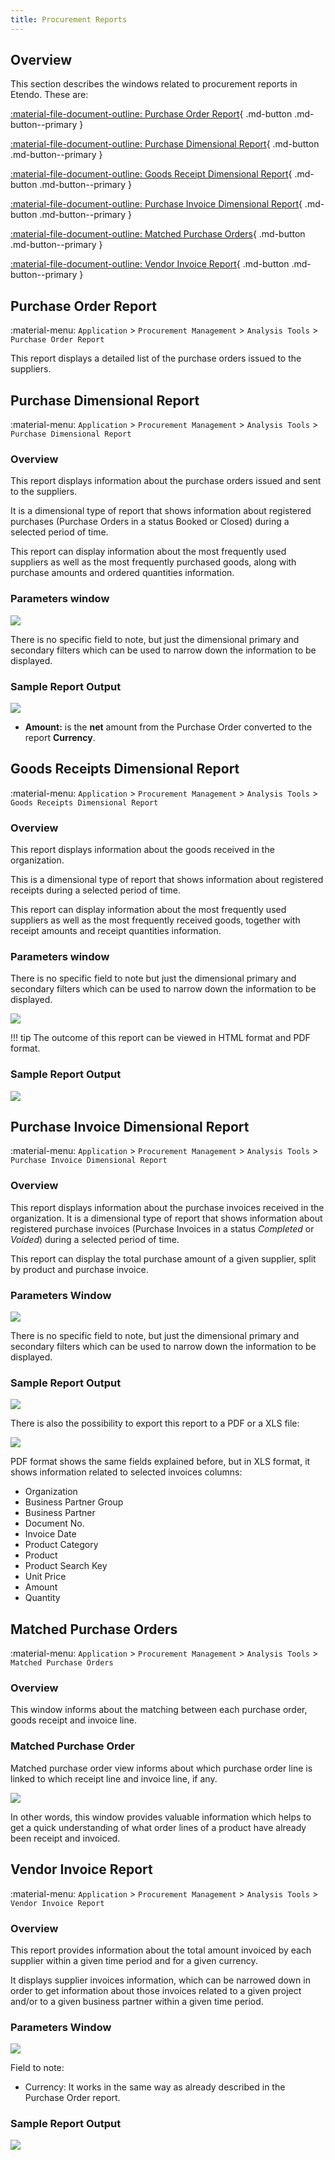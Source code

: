 ```yaml
---
title: Procurement Reports 
---
```

## Overview

This section describes the windows related to procurement reports in Etendo. These are:

[:material-file-document-outline: Purchase Order Report](../../../../user-guide/etendo-classic/basic-features/procurement-management/analysis-tools.md#purchase-order-report){ .md-button .md-button--primary } <br>

[:material-file-document-outline: Purchase Dimensional Report](../../../../user-guide/etendo-classic/basic-features/procurement-management/analysis-tools.md#purchase-dimensional-report){ .md-button .md-button--primary } <br>

[:material-file-document-outline: Goods Receipt Dimensional Report](../../../../user-guide/etendo-classic/basic-features/procurement-management/analysis-tools.md#goods-receipts-dimensional-report){ .md-button .md-button--primary } <br>

[:material-file-document-outline: Purchase Invoice Dimensional Report](../../../../user-guide/etendo-classic/basic-features/procurement-management/analysis-tools.md#purchase-invoice-dimensional-report){ .md-button .md-button--primary } <br>

[:material-file-document-outline: Matched Purchase Orders](../../../../user-guide/etendo-classic/basic-features/procurement-management/analysis-tools.md#matched-purchase-orders){ .md-button .md-button--primary } <br>

[:material-file-document-outline: Vendor Invoice Report](../../../../user-guide/etendo-classic/basic-features/procurement-management/analysis-tools.md#vendor-invoice-report){ .md-button .md-button--primary } <br>


## Purchase Order Report

:material-menu: `Application` > `Procurement Management` > `Analysis Tools` > `Purchase Order Report`

This report displays a detailed list of the purchase orders issued to the suppliers. 

## Purchase Dimensional Report

:material-menu: `Application` > `Procurement Management` > `Analysis Tools` > `Purchase Dimensional Report`

### Overview

This report displays information about the purchase orders issued and sent to the suppliers.

It is a dimensional type of report that shows information about registered purchases (Purchase Orders in a status Booked or Closed) during a selected period of time.

This report can display information about the most frequently used suppliers as well as the most frequently purchased goods, along with purchase amounts and ordered quantities information.

### Parameters window

![](../../../../assets/drive/1tfjdJFeCwoMFq7Osb7iA4oCx8AQtsO5M.png)


There is no specific field to note, but just the dimensional primary and secondary filters which can be used to narrow down the information to be displayed.

### Sample Report Output

![](../../../../assets/drive/1HteUH5sPx3PmrHdRqlR8S6l0EzDizuUu.png)

-   **Amount:** is the **net** amount from the Purchase Order converted to the report **Currency**.

## Goods Receipts Dimensional Report

:material-menu: `Application` > `Procurement Management` > `Analysis Tools` > `Goods Receipts Dimensional Report`

### Overview

This report displays information about the goods received in the organization.

This is a dimensional type of report that shows information about registered receipts during a selected period of time.

This report can display information about the most frequently used suppliers as well as the most frequently received goods, together with receipt amounts and receipt quantities information.

### Parameters window

There is no specific field to note but just the dimensional primary and secondary filters which can be used to narrow down the information to be displayed.

![](../../../../assets/drive/1ihcncYc8rQoONnKy5KzGqN2IaYw5r18f.png)

!!! tip
    The outcome of this report can be viewed in HTML format and PDF format.

### Sample Report Output

![](../../../../assets/drive/1lvq1Mtz7ed_qJW40ezxrQvqa5ssh5NgM.png)

## Purchase Invoice Dimensional Report

:material-menu: `Application` > `Procurement Management` > `Analysis Tools` > `Purchase Invoice Dimensional Report`

### Overview

This report displays information about the purchase invoices received in the organization. It is a dimensional type of report that shows information about registered purchase invoices (Purchase Invoices in a status *Completed* or *Voided*) during a selected period of time.

This report can display the total purchase amount of a given supplier, split by product and purchase invoice.

### Parameters Window

![](../../../../assets/drive/1clo6ovc9uHR_-6Qp0KbU9gWcOUbG3ocQ.png)

There is no specific field to note, but just the dimensional primary and secondary filters which can be used to narrow down the information to be displayed.

### Sample Report Output

![](../../../../assets/drive/1ZQC2irKKXg1XSxOCL2IFC-hbfFPlbHYB.png)

There is also the possibility to export this report to a PDF or a XLS file:


![](../../../../assets/drive/1SVvvkMUz-HUcjJKWdu7bSKuSpB5lY9Cz.png)

PDF format shows the same fields explained before, but in XLS format, it shows information related to selected invoices columns:

-   Organization
-   Business Partner Group
-   Business Partner
-   Document No.
-   Invoice Date
-   Product Category
-   Product
-   Product Search Key
-   Unit Price
-   Amount
-   Quantity

## Matched Purchase Orders

:material-menu: `Application` > `Procurement Management` > `Analysis Tools` > `Matched Purchase Orders`

### Overview

This window informs about the matching between each purchase order, goods receipt and invoice line.

### Matched Purchase Order

Matched purchase order view informs about which purchase order line is linked to which receipt line and invoice line, if any.

![](../../../../assets/drive/1HSNC0staVcayYFKAOz3rc8KZDYUxl8Ym.png)

In other words, this window provides valuable information which helps to get a quick understanding of what order lines of a product have already been receipt and invoiced.

## Vendor Invoice Report

:material-menu: `Application` > `Procurement Management` > `Analysis Tools` > `Vendor Invoice Report`

### Overview

This report provides information about the total amount invoiced by each supplier within a given time period and for a given currency.

It displays supplier invoices information, which can be narrowed down in order to get information about those invoices related to a given project and/or to a given business partner within a given time period.

### Parameters Window

![](../../../../assets/drive/1V8A7QEZI3fa7ecV6W-VK-ki_VXx_8Ii8.png)

Field to note:

-   Currency: It works in the same way as already described in the Purchase Order report.

### Sample Report Output

![](../../../../assets/drive/1U3Fx3IPP0R9acd8XMPXhtBR5qQFoj2Am.png)